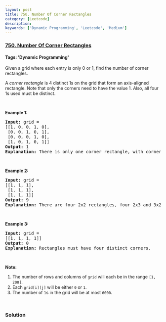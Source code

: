 ```yaml
---
layout: post
title: 750. Number Of Corner Rectangles
category: [Leetcode]
description: 
keywords: ['Dynamic Programming', 'Leetcode', 'Medium']
---
```

### [750. Number Of Corner Rectangles](https://leetcode.com/problems/number-of-corner-rectangles)

#### Tags: 'Dynamic Programming'

<div class="content__u3I1 question-content__JfgR"><div><p>Given a grid where each entry is only 0 or 1, find the number of corner rectangles.</p>
<p>A <em>corner rectangle</em> is 4 distinct 1s on the grid that form an axis-aligned rectangle. Note that only the corners need to have the value 1. Also, all four 1s used must be distinct.</p>
<p> </p>
<p><strong>Example 1:</strong></p>
<pre><strong>Input:</strong> grid = 
[[1, 0, 0, 1, 0],
 [0, 0, 1, 0, 1],
 [0, 0, 0, 1, 0],
 [1, 0, 1, 0, 1]]
<strong>Output:</strong> 1
<strong>Explanation:</strong> There is only one corner rectangle, with corners grid[1][2], grid[1][4], grid[3][2], grid[3][4].
</pre>
<p> </p>
<p><strong>Example 2:</strong></p>
<pre><strong>Input:</strong> grid = 
[[1, 1, 1],
 [1, 1, 1],
 [1, 1, 1]]
<strong>Output:</strong> 9
<strong>Explanation:</strong> There are four 2x2 rectangles, four 2x3 and 3x2 rectangles, and one 3x3 rectangle.
</pre>
<p> </p>
<p><strong>Example 3:</strong></p>
<pre><strong>Input:</strong> grid = 
[[1, 1, 1, 1]]
<strong>Output:</strong> 0
<strong>Explanation:</strong> Rectangles must have four distinct corners.
</pre>
<p> </p>
<p><strong>Note:</strong></p>
<ol>
<li>The number of rows and columns of <code>grid</code> will each be in the range <code>[1, 200]</code>.</li>
<li>Each <code>grid[i][j]</code> will be either <code>0</code> or <code>1</code>.</li>
<li>The number of <code>1</code>s in the grid will be at most <code>6000</code>.</li>
</ol>
<p> </p>
</div></div>

### Solution
